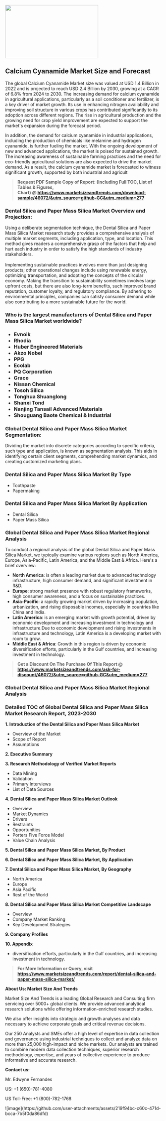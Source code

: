 <p><img class="alignnone size-medium wp-image-20088" src="https://ffe5etoiles.com/wp-content/uploads/2024/12/MST1-300x171.png" alt="" width="300" height="171" /></p><h2>Calcium Cyanamide Market Size and Forecast</h2><p>The global Calcium Cyanamide Market size was valued at USD 1.4 Billion in 2022 and is projected to reach USD 2.4 Billion by 2030, growing at a CAGR of 6.8% from 2024 to 2030. The increasing demand for calcium cyanamide in agricultural applications, particularly as a soil conditioner and fertilizer, is a key driver of market growth. Its use in enhancing nitrogen availability and improving soil structure in various crops has contributed significantly to its adoption across different regions. The rise in agricultural production and the growing need for crop yield improvement are expected to support the market's expansion during the forecast period.</p><p>In addition, the demand for calcium cyanamide in industrial applications, including the production of chemicals like melamine and hydrogen cyanamide, is further fueling the market. With the ongoing development of new and advanced applications, the market is poised for sustained growth. The increasing awareness of sustainable farming practices and the need for eco-friendly agricultural solutions are also expected to drive the market demand. As a result, the calcium cyanamide market is forecasted to witness significant growth, supported by both industrial and agricult</p><blockquote id="" class=""><strong>Request PDF Sample Copy of Report: (Including Full TOC, List of Tables &amp; Figures, Chart)&nbsp;@&nbsp;<strong><a href="https://www.marketsizeandtrends.com/download-sample/46072/&utm_source=github-GC&utm_medium=277" target="_blank">https://www.marketsizeandtrends.com/download-sample/46072/&utm_source=github-GC&utm_medium=277</a></strong></strong></blockquote><h3 id="" class="">Dental Silica and Paper Mass Silica Market&nbsp;Overview and Projection:</h3><p id="" class="">Using a deliberate segmentation technique, the Dental Silica and Paper Mass Silica Market research study provides a comprehensive analysis of multiple market segments, including application, type, and location. This method gives readers a comprehensive grasp of the factors that help and hurt each industry in order to satisfy the high standards of industry stakeholders. <br /> <br />Implementing sustainable practices involves more than just designing products; other operational changes include using renewable energy, optimizing transportation, and adopting the concepts of the circular economy. Making the transition to sustainability sometimes involves large upfront costs, but there are also long-term benefits, such improved brand reputation, customer loyalty, and regulatory compliance. By adhering to environmental principles, companies can satisfy consumer demand while also contributing to a more sustainable future for the world.</p><h3 id="" class="">Who is the largest manufacturers of&nbsp;Dental Silica and Paper Mass Silica Market worldwide?</h3><h3 class=""><p><ul><li>Evnoik </li><li> Rhodia </li><li> Huber Engineered Materials </li><li> Akzo Nobel </li><li> PPG </li><li> Ecolab </li><li> PQ Corporation </li><li> Grace </li><li> Nissan Chemical </li><li> Tosoh Silica </li><li> Tonghua Shuanglong </li><li> Shanxi Tond </li><li> Nanjing Tansail Advanced Materials </li><li> Shouguang Baote Chemical & Industrial</li></ul></p></h3><h3 id="" class="">Global&nbsp;Dental Silica and Paper Mass Silica Market Segmentation:</h3><p id="" class="">Dividing the market into discrete categories according to specific criteria, such type and application, is known as segmentation analysis. This aids in identifying certain client segments, comprehending market dynamics, and creating customized marketing plans.</p><h3 id="" class="">Dental Silica and Paper Mass Silica Market&nbsp;By Type</h3><p><p><ul><li>Toothpaste</li><li> Papermaking</p></li></ul></p></p><h3 id="" class="">Dental Silica and Paper Mass Silica Market&nbsp;By Application</h3><p class=""><p><ul><li>Dental Silica</li><li> Paper Mass Silica</li></ul></p></p><h3 id="" class="">Global Dental Silica and Paper Mass Silica Market Regional Analysis</h3><p id="" class="">To conduct a regional analysis of the global Dental Silica and Paper Mass Silica Market, we typically examine various regions such as North America, Europe, Asia-Pacific, Latin America, and the Middle East &amp; Africa. Here's a brief overview:</p><ul><li><strong>North America</strong>: is often a leading market due to advanced technology infrastructure, high consumer demand, and significant investment in R&amp;D.</li><li><strong>Europe</strong>: strong market presence with robust regulatory frameworks, high consumer awareness, and a focus on sustainable practices.</li><li><strong>Asia-Pacific</strong>: a rapidly growing market driven by increasing population, urbanization, and rising disposable incomes, especially in countries like China and India.</li><li><strong>Latin America</strong>: is an emerging market with growth potential, driven by economic development and increasing investment in technology and infrastructure.Due to economic development and rising investments in infrastructure and technology, Latin America is a developing market with room to grow.</li><li><strong>Middle East &amp; Africa</strong>: Growth in this region is driven by economic diversification efforts, particularly in the Gulf countries, and increasing investment in technology.</li></ul><blockquote id="" class=""><strong>Get a Discount On The Purchase Of This Report @ <strong><a href="https://www.marketsizeandtrends.com/ask-for-discount/46072/&utm_source=github-GC&utm_medium=277" target="_blank">https://www.marketsizeandtrends.com/ask-for-discount/46072/&utm_source=github-GC&utm_medium=277</a></strong></strong></blockquote><h3 id="" class="">Global Dental Silica and Paper Mass Silica Market Regional Analysis</h3><h3 id="" class="">Detailed TOC of Global Dental Silica and Paper Mass Silica Market Research Report, 2023-2030</h3><p id="" class=""><strong>1. Introduction of the Dental Silica and Paper Mass Silica Market</strong></p><ul><li>Overview of the Market</li><li>Scope of Report</li><li>Assumptions</li></ul><p id="" class=""><strong>2. Executive Summary</strong></p><p id="" class=""><strong>3. Research Methodology of Verified Market Reports</strong></p><ul><li>Data Mining</li><li>Validation</li><li>Primary Interviews</li><li>List of Data Sources</li></ul><p id="" class=""><strong>4. Dental Silica and Paper Mass Silica Market Outlook</strong></p><ul><li>Overview</li><li>Market Dynamics</li><li>Drivers</li><li>Restraints</li><li>Opportunities</li><li>Porters Five Force Model</li><li>Value Chain Analysis</li></ul><p id="" class=""><strong>5. Dental Silica and Paper Mass Silica Market, By Product</strong></p><p id="" class=""><strong>6. Dental Silica and Paper Mass Silica Market, By Application</strong></p><p id="" class=""><strong>7. Dental Silica and Paper Mass Silica Market, By Geography</strong></p><ul><li>North America</li><li>Europe</li><li>Asia Pacific</li><li>Rest of the World</li></ul><p id="" class=""><strong>8. Dental Silica and Paper Mass Silica Market Competitive Landscape</strong></p><ul><li>Overview</li><li>Company Market Ranking</li><li>Key Development Strategies</li></ul><p id="" class=""><strong>9. Company Profiles</strong></p><p id="" class=""><strong>10. Appendix</strong></p><ul><li>diversification efforts, particularly in the Gulf countries, and increasing investment in technology.</li></ul><blockquote id="" class=""><strong>For More Information or Query, visit <strong><strong><a href="https://www.marketsizeandtrends.com/report/dental-silica-and-paper-mass-silica-market/" target="_blank">https://www.marketsizeandtrends.com/report/dental-silica-and-paper-mass-silica-market/</a></strong></strong></strong></blockquote><p id="" class=""><strong>About Us: Market Size And Trends</strong></p><p id="" class="">Market Size And Trends is a leading Global Research and Consulting firm servicing over 5000+ global clients. We provide advanced analytical research solutions while offering information-enriched research studies.</p><p id="" class="">We also offer insights into strategic and growth analyses and data necessary to achieve corporate goals and critical revenue decisions.</p><p id="" class="">Our 250 Analysts and SMEs offer a high level of expertise in data collection and governance using industrial techniques to collect and analyze data on more than 25,000 high-impact and niche markets. Our analysts are trained to combine modern data collection techniques, superior research methodology, expertise, and years of collective experience to produce informative and accurate research.</p><p id="" class=""><strong>Contact us:</strong></p><p id="" class="">Mr. Edwyne Fernandes</p><p id="" class="">US: +1 (650)-781-4080</p><p id="" class="">US Toll-Free: +1 (800)-782-1768</p>
![image](https://github.com/user-attachments/assets/219f94bc-c60c-471d-bcca-7b5f0da86dfd)
